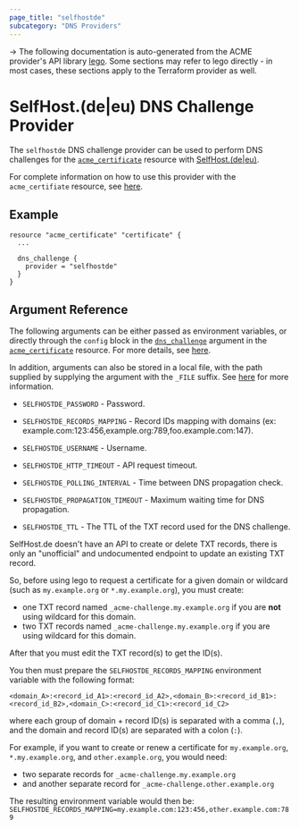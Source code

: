 ```yaml
---
page_title: "selfhostde"
subcategory: "DNS Providers"
---
```


-> The following documentation is auto-generated from the ACME
provider's API library [lego](https://go-acme.github.io/lego/).  Some
sections may refer to lego directly - in most cases, these sections
apply to the Terraform provider as well.

# SelfHost.(de|eu) DNS Challenge Provider

The `selfhostde` DNS challenge provider can be used to perform DNS challenges for
the [`acme_certificate`][resource-acme-certificate] resource with
[SelfHost.(de|eu)](https://www.selfhost.de).

[resource-acme-certificate]: ../resources/certificate.md

For complete information on how to use this provider with the `acme_certifiate`
resource, see [here][resource-acme-certificate-dns-challenges].

[resource-acme-certificate-dns-challenges]: ../resources/certificate.md#using-dns-challenges

## Example

```hcl
resource "acme_certificate" "certificate" {
  ...

  dns_challenge {
    provider = "selfhostde"
  }
}
```
## Argument Reference

The following arguments can be either passed as environment variables, or
directly through the `config` block in the
[`dns_challenge`][resource-acme-certificate-dns-challenge-arg] argument in the
[`acme_certificate`][resource-acme-certificate] resource. For more details, see
[here][resource-acme-certificate-dns-challenges].

[resource-acme-certificate-dns-challenge-arg]: ../resources/certificate.md#dns_challenge

In addition, arguments can also be stored in a local file, with the path
supplied by supplying the argument with the `_FILE` suffix. See
[here][acme-certificate-file-arg-example] for more information.

[acme-certificate-file-arg-example]: ../resources/certificate.md#using-variable-files-for-provider-arguments

* `SELFHOSTDE_PASSWORD` - Password.
* `SELFHOSTDE_RECORDS_MAPPING` - Record IDs mapping with domains (ex: example.com:123:456,example.org:789,foo.example.com:147).
* `SELFHOSTDE_USERNAME` - Username.

* `SELFHOSTDE_HTTP_TIMEOUT` - API request timeout.
* `SELFHOSTDE_POLLING_INTERVAL` - Time between DNS propagation check.
* `SELFHOSTDE_PROPAGATION_TIMEOUT` - Maximum waiting time for DNS propagation.
* `SELFHOSTDE_TTL` - The TTL of the TXT record used for the DNS challenge.

SelfHost.de doesn't have an API to create or delete TXT records,
there is only an "unofficial" and undocumented endpoint to update an existing TXT record.

So, before using lego to request a certificate for a given domain or wildcard (such as `my.example.org` or `*.my.example.org`),
you must create:

- one TXT record named `_acme-challenge.my.example.org` if you are **not** using wildcard for this domain.
- two TXT records named `_acme-challenge.my.example.org` if you are using wildcard for this domain.

After that you must edit the TXT record(s) to get the ID(s).

You then must prepare the `SELFHOSTDE_RECORDS_MAPPING` environment variable with the following format:

```
<domain_A>:<record_id_A1>:<record_id_A2>,<domain_B>:<record_id_B1>:<record_id_B2>,<domain_C>:<record_id_C1>:<record_id_C2>
```

where each group of domain + record ID(s) is separated with a comma (`,`),
and the domain and record ID(s) are separated with a colon (`:`).

For example, if you want to create or renew a certificate for `my.example.org`, `*.my.example.org`, and `other.example.org`,
you would need:

- two separate records for `_acme-challenge.my.example.org`
- and another separate record for `_acme-challenge.other.example.org`

The resulting environment variable would then be: `SELFHOSTDE_RECORDS_MAPPING=my.example.com:123:456,other.example.com:789`


